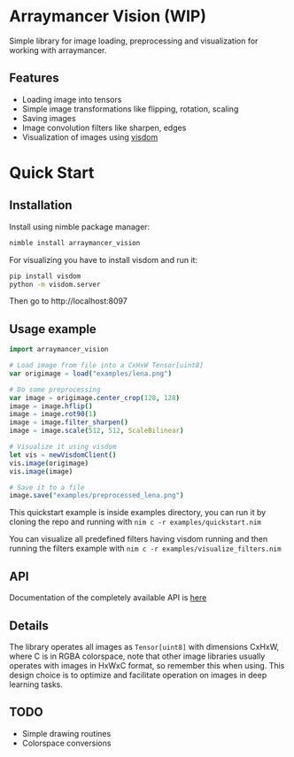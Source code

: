 # Arraymancer Vision (WIP)

Simple library for image loading, preprocessing and visualization for working with arraymancer.

## Features

* Loading image into tensors
* Simple image transformations like flipping, rotation, scaling
* Saving images
* Image convolution  filters like sharpen, edges
* Visualization of images using [visdom](https://github.com/facebookresearch/visdom)

# Quick Start

## Installation

Install using nimble package manager:

```Bash
nimble install arraymancer_vision
```

For visualizing you have to install visdom and run it:

```Bash
pip install visdom
python -m visdom.server
```

Then go to http://localhost:8097

## Usage example

```Nim
import arraymancer_vision

# Load image from file into a CxHxW Tensor[uint8]
var origimage = load("examples/lena.png")

# Do some preprocessing
var image = origimage.center_crop(128, 128)
image = image.hflip()
image = image.rot90(1)
image = image.filter_sharpen()
image = image.scale(512, 512, ScaleBilinear)

# Visualize it using visdom
let vis = newVisdomClient()
vis.image(origimage)
vis.image(image)

# Save it to a file
image.save("examples/preprocessed_lena.png")
```

This quickstart example is inside examples directory, you can run it by
cloning the repo and running with `nim c -r examples/quickstart.nim`

You can visualize all predefined filters having visdom running and then
running the filters example with `nim c -r examples/visualize_filters.nim`

## API

Documentation of the completely available API is [here](https://rawgit.com/edubart/arraymancer-vision/master/doc/documentation.html)

## Details

The library operates all images as `Tensor[uint8]` with dimensions CxHxW, where C is in RGBA colorspace, note that other image libraries usually operates with images in HxWxC format, so remember this when using. This design choice is to optimize and facilitate operation on images in deep learning tasks.

## TODO

* Simple drawing routines
* Colorspace conversions
